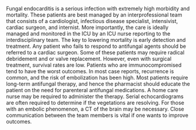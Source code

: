 Fungal endocarditis is a serious infection with extremely high morbidity and mortality. These patients are best managed by an interprofessional team that consists of a cardiologist, infectious disease specialist, intensivist, cardiac surgeon, and internist. More importantly, the care is ideally managed and monitored in the ICU by an ICU nurse reporting to the interdisciplinary team. The key to lowering mortality is early detection and treatment. Any patient who fails to respond to antifungal agents should be referred to a cardiac surgeon. Some of these patients may require radical debridement and or valve replacement. However, even with surgical treatment, survival rates are low. Patients who are immunocompromised tend to have the worst outcomes. In most case reports, recurrence is common, and the risk of embolization has been high. Most patients require long-term antifungal therapy, and hence the pharmacist should educate the patient on the need for parenteral antifungal medications. A home care nurse may be required to administer the therapy. Serial echocardiograms are often required to determine if the vegetations are resolving. For those with an embolic phenomenon, a CT of the brain may be necessary. Close communication between the team members is vital if one wants to improve outcomes.